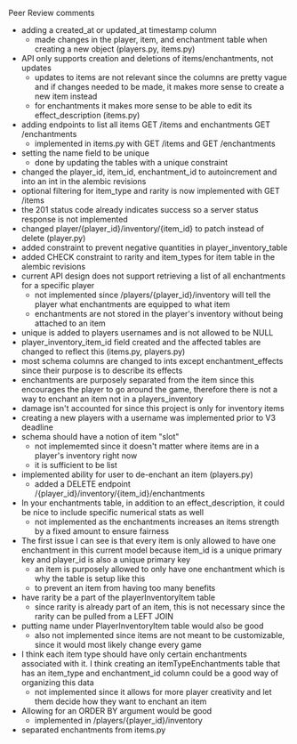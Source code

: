 Peer Review comments 
- adding a created_at or updated_at timestamp column
    - made changes in the player, item, and enchantment table when creating a new object (players.py, items.py)
- API only supports creation and deletions of items/enchantments, not updates
    - updates to items are not relevant since the columns are pretty vague and if changes needed to be made, it makes more sense to create a new item instead
    - for enchantments it makes more sense to be able to edit its effect_description (items.py)
- adding endpoints to list all items GET /items and enchantments GET /enchantments
    - implemented in items.py with GET /items and GET /enchantments
- setting the name field to be unique
    - done by updating the tables with a unique constraint
- changed the player_id, item_id, enchantment_id to autoincrement and into an int in the alembic revisions
- optional filtering for item_type and rarity is now implemented with GET /items
- the 201 status code already indicates success so a server status response is not implemented
- changed player/{player_id}/inventory/{item_id} to patch instead of delete (player.py)
- added constraint to prevent negative quantities in player_inventory_table
- added CHECK constraint to rarity and item_types for item table in the alembic revisions
- current API design does not support retrieving a list of all enchantments for a specific player
    - not implemented since /players/{player_id}/inventory will tell the player what enchantments are equipped to what item
    - enchantments are not stored in the player's inventory without being attached to an item
- unique is added to players usernames and is not allowed to be NULL
- player_inventory_item_id field created and the affected tables are changed to reflect this (items.py, players.py)
- most schema columns are changed to ints except enchantment_effects since their purpose is to describe its effects
- enchantments are purposely separated from the item since this encourages the player to go around the game, therefore there is not a way to enchant an item not in a players_inventory
- damage isn't accounted for since this project is only for inventory items
- creating a new players with a username was implemented prior to V3 deadline
- schema should have a notion of item "slot"
    - not implememted since it doesn't matter where items are in a player's inventory right now
    - it is sufficient to be list
- implemented ability for user to de-enchant an item (players.py)
    - added a DELETE endpoint /{player_id}/inventory/{item_id}/enchantments
- In your enchantments table, in addition to an effect_description, it could be nice to include specific numerical stats as well
    - not implemented as the enchantments increases an items strength by a fixed amount to ensure fairness
- The first issue I can see is that every item is only allowed to have one enchantment in this current model because item_id is a unique primary key and player_id is also a unique primary key
    - an item is purposely allowed to only have one enchantment which is why the table is setup like this
    - to prevent an item from having too many benefits
- have rarity be a part of the playerInventoryItem table
    - since rarity is already part of an item, this is not necessary since the rarity can be pulled from a LEFT JOIN
- putting name under PlayerInventoryItem table would also be good
    - also not implemented since items are not meant to be customizable, since it would most likely change every game
- I think each item type should have only certain enchantments associated with it. I think creating an itemTypeEnchantments table that has an item_type and enchantment_id column could be a good way of organizing this data
    - not implemented since it allows for more player creativity and let them decide how they want to enchant an item
- Allowing for an ORDER BY argument would be good
    - implemented in /players/{player_id}/inventory
- separated enchantments from items.py